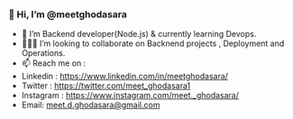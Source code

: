 ### 👋 Hi, I’m @meetghodasara
- 🌱 I’m Backend developer(Node.js) & currently learning Devops.
- 👨🏼‍💻 I’m looking to collaborate on Backnend projects , Deployment and Operations.  
- 📫 Reach me on : 
- Linkedin : https://www.linkedin.com/in/meetghodasara/
- Twitter : https://twitter.com/meet_ghodasara1
- Instagram : https://www.instagram.com/meet._ghodasara/
- Email: meet.d.ghodasara@gmail.com
